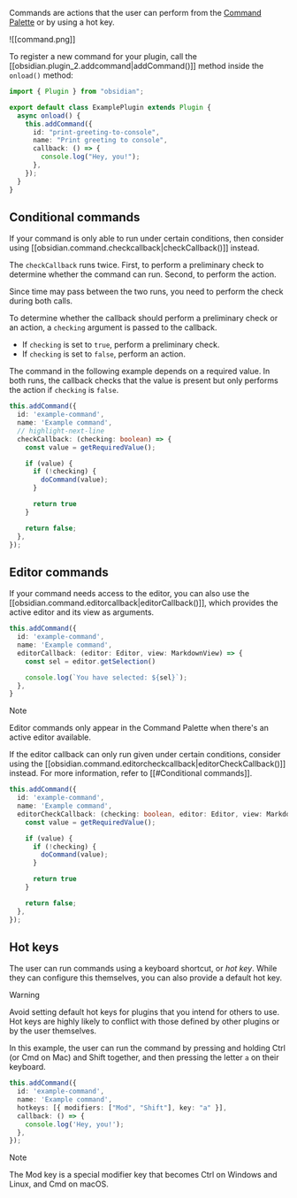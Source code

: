 Commands are actions that the user can perform from the [Command Palette](https://help.obsidian.md/Plugins/Command+palette) or by using a hot key.

![[command.png]]

To register a new command for your plugin, call the [[obsidian.plugin_2.addcommand|addCommand()]] method inside the `onload()` method:

```ts
import { Plugin } from "obsidian";

export default class ExamplePlugin extends Plugin {
  async onload() {
    this.addCommand({
      id: "print-greeting-to-console",
      name: "Print greeting to console",
      callback: () => {
        console.log("Hey, you!");
      },
    });
  }
}
```

## Conditional commands

If your command is only able to run under certain conditions, then consider using [[obsidian.command.checkcallback|checkCallback()]] instead.

The `checkCallback` runs twice. First, to perform a preliminary check to determine whether the command can run. Second, to perform the action.

Since time may pass between the two runs, you need to perform the check during both calls.

To determine whether the callback should perform a preliminary check or an action, a `checking` argument is passed to the callback.

- If `checking` is set to `true`, perform a preliminary check.
- If `checking` is set to `false`, perform an action.

The command in the following example depends on a required value. In both runs, the callback checks that the value is present but only performs the action if `checking` is `false`.

```ts
this.addCommand({
  id: 'example-command',
  name: 'Example command',
  // highlight-next-line
  checkCallback: (checking: boolean) => {
    const value = getRequiredValue();

    if (value) {
      if (!checking) {
        doCommand(value);
      }

      return true
    }

    return false;
  },
});
```

## Editor commands

If your command needs access to the editor, you can also use the [[obsidian.command.editorcallback|editorCallback()]], which provides the active editor and its view as arguments.

```ts
this.addCommand({
  id: 'example-command',
  name: 'Example command',
  editorCallback: (editor: Editor, view: MarkdownView) => {
    const sel = editor.getSelection()

    console.log(`You have selected: ${sel}`);
  },
}
```

> [!note]
> Editor commands only appear in the Command Palette when there's an active editor available.

If the editor callback can only run given under certain conditions, consider using the [[obsidian.command.editorcheckcallback|editorCheckCallback()]] instead. For more information, refer to [[#Conditional commands]].

```ts
this.addCommand({
  id: 'example-command',
  name: 'Example command',
  editorCheckCallback: (checking: boolean, editor: Editor, view: MarkdownView) => {
    const value = getRequiredValue();

    if (value) {
      if (!checking) {
        doCommand(value);
      }

      return true
    }

    return false;
  },
});
```

## Hot keys

The user can run commands using a keyboard shortcut, or _hot key_. While they can configure this themselves, you can also provide a default hot key.

> [!warning]
> Avoid setting default hot keys for plugins that you intend for others to use. Hot keys are highly likely to conflict with those defined by other plugins or by the user themselves.

In this example, the user can run the command by pressing and holding Ctrl (or Cmd on Mac) and Shift together, and then pressing the letter `a` on their keyboard.

```ts
this.addCommand({
  id: 'example-command',
  name: 'Example command',
  hotkeys: [{ modifiers: ["Mod", "Shift"], key: "a" }],
  callback: () => {
    console.log('Hey, you!');
  },
});
```

> [!note]
> The Mod key is a special modifier key that becomes Ctrl on Windows and Linux, and Cmd on macOS.
